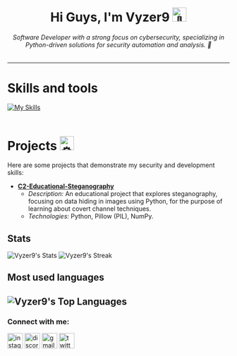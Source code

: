 <!-- Menu -->
<h1 align="center">Hi Guys, I'm Vyzer9 <picture>
  <source srcset="https://fonts.gstatic.com/s/e/notoemoji/latest/1f389/512.webp" type="image/webp">
  <img src="https://fonts.gstatic.com/s/e/notoemoji/latest/1f389/512.gif" alt="🎉" width="32" height="32">
</picture> </h1> 
<h6 align="center">Software Developer with a strong focus on cybersecurity, specializing in Python-driven solutions for security automation and analysis. 🚀 </h6>

---

<!-- Languages -->
# Skills and tools 
[![My Skills](https://skillicons.dev/icons?i=python,flask,bash,linux,postgres,js,docker,git,postman,html,css,bootstrap)](https://skillicons.dev)
<br>
<br> 

<!-- Project -->
<h1>Projects <picture>
  <source srcset="https://fonts.gstatic.com/s/e/notoemoji/latest/2699_fe0f/512.webp" type="image/webp">
  <img src="https://fonts.gstatic.com/s/e/notoemoji/latest/2699_fe0f/512.gif" alt="⚙" width="32" height="32">
</picture> </h1> 
Here are some projects that demonstrate my security and development skills:

* **[C2-Educational-Steganography](https://github.com/Vyzer9/C2-Educational-Steganography)**
    * *Description:* An educational project that explores steganography, focusing on data hiding in images using Python, for the purpose of learning about covert channel techniques.
    * *Technologies:* Python, Pillow (PIL), NumPy.

<!-- Stats -->
## Stats
![Vyzer9's Stats](https://github-readme-stats.vercel.app/api?username=Vyzer9&theme=algolia&show_icons=true&hide_border=false&count_private=true)
![Vyzer9's Streak](https://github-readme-streak-stats.herokuapp.com/?user=Vyzer9&theme=algolia&hide_border=false)


## Most used languages
![Vyzer9's Top Languages](https://github-readme-stats.vercel.app/api/top-langs/?username=Vyzer9&theme=algolia&show_icons=true&hide_border=false&layout=compact)
---

<!-- Connect with me-->
<h3 align="left">Connect with me:</h3>
<div align="left">
  <a href="https://www.instagram.com/rsc.santoz"><img src="https://img.shields.io/static/v1?message=Instagram&logo=instagram&label=&color=E4405F&logoColor=white&labelColor=413b3b&style=for-the-badge" height="35" alt="instagram logo" /></a>
  <a href="https://discord.gg/vSS9Q2YP5D"><img src="https://img.shields.io/static/v1?message=Discord&logo=discord&label=&color=7289DA&logoColor=white&labelColor=413b3b&style=for-the-badge" height="35" alt="discord logo" /></a>
  <a href="mailto:Samzoovsk19@gmail.com"><img src="https://img.shields.io/static/v1?message=Gmail&logo=gmail&label=&color=D14836&logoColor=white&labelColor=413b3b&style=for-the-badge" height="35" alt="gmail logo" /></a>
  <a href="https://twitter.com/Vyzr9"><img src="https://img.shields.io/static/v1?message=Twitter&logo=twitter&label=&color=1DA1F2&logoColor=white&labelColor=413b3b&style=for-the-badge" height="35" alt="twitter logo" /></a>
</div>
